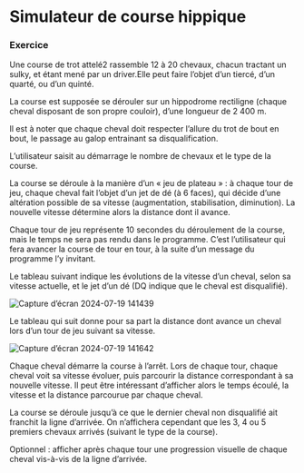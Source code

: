 # Simulateur de course hippique

### Exercice

Une course de trot attelé2 rassemble 12 à 20 chevaux, chacun tractant un sulky,
et étant mené par un driver.Elle peut faire l’objet d’un tiercé, d’un quarté, ou d’un quinté. 

La course est supposée se dérouler sur un hippodrome rectiligne (chaque cheval 
disposant de son propre couloir), d’une longueur de 2 400 m.

Il est à noter que chaque cheval doit respecter l’allure du trot de bout en bout, 
le passage au galop entrainant sa disqualification. 


L’utilisateur saisit au démarrage le nombre de chevaux et le type de la course.

La course se déroule à la manière d’un « jeu de plateau » : à chaque tour de jeu, 
chaque cheval fait l’objet d’un jet de dé (à 6 faces), qui décide d’une altération 
possible de sa vitesse (augmentation, stabilisation, diminution). 
La nouvelle vitesse détermine alors la distance dont il avance. 

Chaque tour de jeu représente 10 secondes du déroulement de la course, 
mais le temps ne sera pas rendu dans le programme. C’est l’utilisateur qui fera 
avancer la course de tour en tour, à la suite d’un message du programme l’y invitant.

Le tableau suivant indique les évolutions de la vitesse d’un cheval, 
selon sa vitesse actuelle, et le jet d’un dé (DQ indique que le cheval est disqualifié).

![Capture d’écran 2024-07-19 141439](https://github.com/user-attachments/assets/c7d2006a-c072-46e1-aed2-ab567e3b6a1d)

Le tableau qui suit donne pour sa part la distance dont avance un cheval lors d’un tour 
de jeu suivant sa vitesse.

![Capture d’écran 2024-07-19 141642](https://github.com/user-attachments/assets/9c9d5912-ba12-4211-a614-764c3eb89174)

Chaque cheval démarre la course à l’arrêt. Lors de chaque tour, chaque cheval voit 
sa vitesse évoluer, puis parcourir la distance correspondant à sa nouvelle vitesse. 
Il peut être intéressant d’afficher alors le temps écoulé, la vitesse et la distance 
parcourue par chaque cheval. 

La course se déroule jusqu’à ce que le dernier cheval 
non disqualifié ait franchit la ligne d’arrivée. On n’affichera cependant que 
les 3, 4 ou 5 premiers chevaux arrivés (suivant le type de la course).

Optionnel : afficher après chaque tour une progression visuelle de chaque cheval vis-à-vis de la 
ligne d’arrivée.
